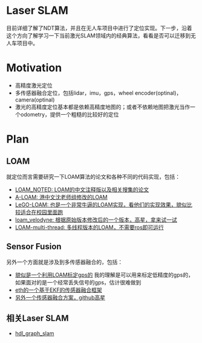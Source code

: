 # Laser SLAM
目前详细了解了NDT算法，并且在无人车项目中进行了定位实现。下一步，沿着这个方向了解学习一下当前激光SLAM领域内的经典算法，看看是否可以迁移到无人车项目中。

# Motivation
- 高精度激光定位
- 多传感器融合定位，包括lidar，imu，gps，wheel encoder(optinal)，camera(optinal)
- 激光的高精度定位基本都是依赖高精度地图的；或者不依赖地图把激光当作一个odometry，提供一个粗糙的比较好的定位

# Plan
## LOAM
就定位而言需要研究一下LOAM算法的论文和各种不同的代码实现，包括：

- [LOAM_NOTED: LOAM的中文注释版以及相关搜集的论文](https://github.com/cuitaixiang/LOAM_NOTED)
- [A-LOAM: 港中文沈老师组修改的LOAM](https://github.com/HKUST-Aerial-Robotics/A-LOAM)
- [LeGO-LOAM: 也是一个非常牛逼的LOAM实现，看他们的实现效果，貌似比较适合在校园里面跑](https://github.com/RobustFieldAutonomyLab/LeGO-LOAM)
- [loam_velodyne: 根据原始版本修改后的一个版本，高星，拿来试一试](https://github.com/daobilige-su/loam_velodyne.git)
- [LOAM-multi-thread: 多线程版本的LOAM，不需要ros即可运行](https://github.com/tiger20/LOAM-multi-thread.git)

## Sensor Fusion
另外一个方面就是涉及到多传感器融合的，包括：

- [貌似是一个利用LOAM标定gps的](https://github.com/cuitaixiang/gpsCalibration)
我的理解是可以用来标定低精度的gps的，如果面对的是一个经常丢失信号的gps，估计很难做到
- [eth的一个基于EKF的传感器融合框架](https://github.com/ethz-asl/ethzasl_sensor_fusion)
- [另外一个传感器融合方案，github高星](https://github.com/memsindustrygroup/Open-Source-Sensor-Fusion.git)

## 相关Laser SLAM
- [hdl_graph_slam](https://github.com/koide3/hdl_graph_slam.git)
